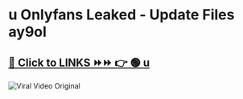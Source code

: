 
 # u Onlyfans Leaked - Update Files ay9ol

## <h2><a href="https://clipsfans.com/u&ref=git">🔗 Click to LINKS ⏩⏩ 👉 🟢 u </a></h2>

<a href="https://clipsfans.com/u&ref=git" rel="nofollow" data-target="animated-image.originalLink"><img src="https://i.ibb.co.com/xMMVF88/686577567.gif" alt="Viral Video Original" style="max-width: 100%; display: inline-block;" data-target="animated-image.originalImage"></a>

